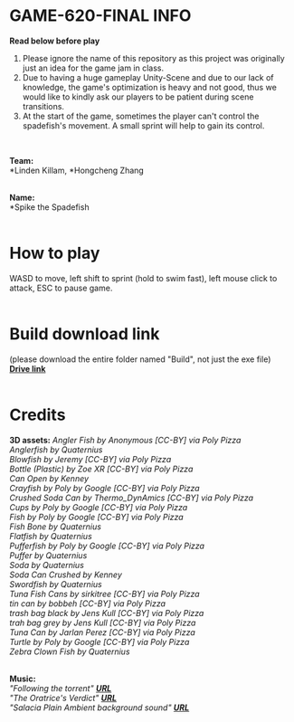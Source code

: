 # GAME-620-FINAL INFO

**Read below before play**
1. Please ignore the name of this repository as this project was originally just an idea for the game jam in class. <br>
2. Due to having a huge gameplay Unity-Scene and due to our lack of knowledge, the game's optimization is heavy and not good, thus we would like to kindly ask our players to be patient during scene transitions. <br>
3. At the start of the game, sometimes the player can't control the spadefish's movement. A small sprint will help to gain its control. <br>
<br>

**Team:** <br>
*Linden Killam, 
*Hongcheng Zhang<br>
<br>

**Name:** <br>
*Spike the Spadefish<br>
<br>

# How to play 
WASD to move, left shift to sprint (hold to swim fast), left mouse click to attack, ESC to pause game. <br>
<br>

# Build download link 
(please download the entire folder named "Build", not just the exe file) <br>
[**Drive link**](https://drive.google.com/drive/folders/1T5-1QHLdo5BKQHgRX1ycoyQIqgDQebnt?usp=sharing) <br>
<br>

# Credits
**3D assets:**
_Angler Fish by Anonymous [CC-BY] via Poly Pizza_<br>
_Anglerfish by Quaternius_<br>
_Blowfish by Jeremy [CC-BY] via Poly Pizza_<br>
_Bottle (Plastic) by Zoe XR [CC-BY] via Poly Pizza_<br>
_Can Open by Kenney_<br>
_Crayfish by Poly by Google [CC-BY] via Poly Pizza_<br>
_Crushed Soda Can by Thermo_DynAmics [CC-BY] via Poly Pizza_<br>
_Cups by Poly by Google [CC-BY] via Poly Pizza_<br>
_Fish by Poly by Google [CC-BY] via Poly Pizza_<br>
_Fish Bone by Quaternius_<br>
_Flatfish by Quaternius_<br>
_Pufferfish by Poly by Google [CC-BY] via Poly Pizza_<br>
_Puffer by Quaternius_<br>
_Soda by Quaternius_<br>
_Soda Can Crushed by Kenney_<br>
_Swordfish by Quaternius_<br>
_Tuna Fish Cans by sirkitree [CC-BY] via Poly Pizza_<br>
_tin can by bobbeh [CC-BY] via Poly Pizza_<br>
_trash bag black by Jens Kull [CC-BY] via Poly Pizza_<br>
_trah bag grey by Jens Kull [CC-BY] via Poly Pizza_<br>
_Tuna Can by Jarlan Perez [CC-BY] via Poly Pizza_<br>
_Turtle by Poly by Google [CC-BY] via Poly Pizza_<br>
_Zebra Clown Fish by Quaternius_<br>
<br>

**Music:** <br>
_"Following the torrent" [**URL**](https://youtu.be/6eJuMFs7J00?list=PLwO9-zIqdr4nR6v8eoSCIHF2yxyLCHYxz)_<br>
_"The Oratrice's Verdict" [**URL**](https://youtu.be/qUkxoIu9nfo)_<br>
_"Salacia Plain Ambient background sound" [**URL**](https://youtu.be/gRD5GSRqyaA)_ <br>
